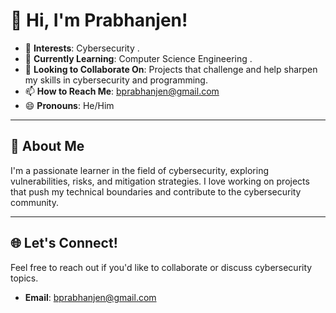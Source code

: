 # 👋 Hi, I'm Prabhanjen!

- 👀 **Interests**: Cybersecurity .
- 🌱 **Currently Learning**: Computer Science Engineering .
- 💞️ **Looking to Collaborate On**: Projects that challenge and help sharpen my skills in cybersecurity and programming.
- 📫 **How to Reach Me**: [bprabhanjen@gmail.com](mailto:bprabhanjen@gmail.com)
- 😄 **Pronouns**: He/Him

---

## 🌟 About Me

I'm a passionate learner in the field of cybersecurity, exploring vulnerabilities, risks, and mitigation strategies.
I love working on projects that push my technical boundaries and contribute to the cybersecurity community.
 

---

## 🌐 Let's Connect!

Feel free to reach out if you'd like to collaborate or discuss cybersecurity topics. 
- **Email**: [bprabhanjen@gmail.com](mailto:bprabhanjen@gmail.com)



<!---
prabhanjen/prabhanjen is a ✨ special ✨ repository because its `README.md` (this file) appears on your GitHub profile.
You can click the Preview link to take a look at your changes.
--->
